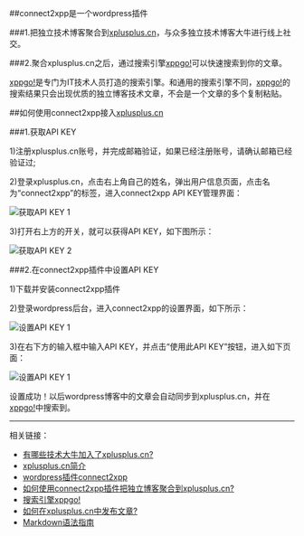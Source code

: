 ##connect2xpp是一个wordpress插件

###1.把独立技术博客聚合到[xplusplus.cn](http://www.xplusplus.cn)，与众多独立技术博客大牛进行线上社交。

###2.聚合xplusplus.cn之后，通过搜索引擎[xppgo!](http://www.xplusplus.cn/search)可以快速搜索到你的文章。

[xppgo!](http://www.xplusplus.cn/search)是专门为IT技术人员打造的搜索引擎。和通用的搜索引擎不同，[xppgo!](http://www.xplusplus.cn/search)的搜索结果只会出现优质的独立博客技术文章，不会是一个文章的多个复制粘贴。

##如何使用connect2xpp接入[xplusplus.cn](http://www.xplusplus.cn)

###1.获取API KEY

1)注册xplusplus.cn账号，并完成邮箱验证，如果已经注册账号，请确认邮箱已经验证过;

2)登录xplusplus.cn，点击右上角自己的姓名，弹出用户信息页面，点击名为“connect2xpp”的标签，进入connect2xpp API KEY管理界面：

![获取API KEY 1](http://www.xplusplus.cn/asset/img/connect2xpp_setting.jpg)

3)打开右上方的开关，就可以获得API KEY，如下图所示：

![获取API KEY 2](http://www.xplusplus.cn/asset/img/connect2xpp_setting_1.jpg)

###2.在connect2xpp插件中设置API KEY

1)下载并安装connect2xpp插件

2)登录wordpress后台，进入connect2xpp的设置界面，如下所示：

![设置API KEY 1](http://www.xplusplus.cn/asset/img/connect2xpp_setting_2.jpg)

3)在右下方的输入框中输入API KEY，并点击“使用此API KEY”按钮，进入如下页面：

![设置API KEY 1](http://www.xplusplus.cn/asset/img/connect2xpp_setting_3.jpg)

设置成功！以后wordpress博客中的文章会自动同步到xplusplus.cn，并在[xppgo!](http://www.xplusplus.cn/search)中搜索到。

* * *

相关链接：

*	[有哪些技术大牛加入了xplusplus.cn?](http://www.xplusplus.cn/doc/daniu)
*	[xplusplus.cn简介](http://www.xplusplus.cn/doc/about)
*	[wordpress插件connect2xpp](http://www.xplusplus.cn/doc/connect2xpp)
*	[如何使用connect2xpp插件把独立博客聚合到xplusplus.cn?](http://www.xplusplus.cn/doc/connect2xpp#how)
*	[搜索引擎xppgo!](http://www.xplusplus.cn/doc/xppgo)
*	[如何在xplusplus.cn中发布文章?](http://www.xplusplus.cn/doc/how)
*	[Markdown语法指南](http://www.xplusplus.cn/doc/markdown)
 

